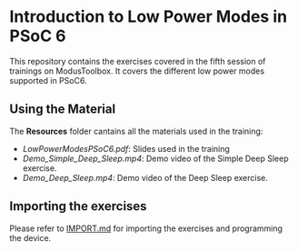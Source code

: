 # Introduction to Low Power Modes in PSoC 6

This repository contains the exercises covered in the fifth session of trainings on ModusToolbox. It covers the different low power modes supported in PSoC6.

## Using the Material

The **Resources** folder cantains all the materials used in the training:
* *LowPowerModesPSoC6.pdf*: Slides used in the training
* *Demo_Simple_Deep_Sleep.mp4*: Demo video of the Simple Deep Sleep exercise.
* *Demo_Deep_Sleep.mp4*: Demo video of the Deep Sleep exercise.

## Importing the exercises

Please refer to [IMPORT.md](IMPORT.md) for importing the exercises and programming the device.


